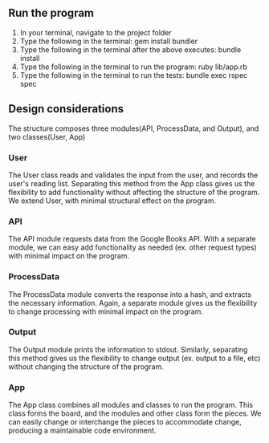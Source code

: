 ## Run the program
1. In your terminal, navigate to the project folder
2. Type the following in the terminal: gem install bundler
3. Type the following in the terminal after the above executes: bundle install
4. Type the following in the terminal to run the program: ruby lib/app.rb
5. Type the following in the terminal to run the tests: bundle exec rspec spec

## Design considerations
The structure composes three modules(API, ProcessData, and Output), and two classes(User, App)

### User
The User class reads and validates the input from the user, and records the user's reading list.  Separating this method from the App class gives us the flexibility to add functionality without affecting the structure of the program.  We extend User, with minimal structural effect on the program. 

### API
The API module requests data from the Google Books API.  With a separate module, we can easy add functionality as needed (ex. other request types) with minimal impact on the program.   

### ProcessData
The ProcessData module converts the response into a hash, and extracts the necessary information.  Again, a separate module gives us the flexibility to change processing with minimal impact on the program.

### Output
The Output module prints the information to stdout.  Similarly, separating this method gives us the flexibility to change output (ex. output to a file, etc) without changing the structure of the program.

### App
The App class combines all modules and classes to run the program. This class forms the board, and the modules and other class form the pieces.  We can easily change or interchange the pieces to accommodate change, producing a maintainable code environment. 